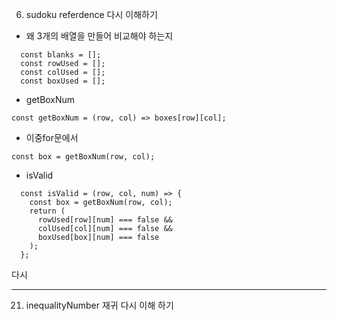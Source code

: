 6. sudoku referdence 다시 이해하기

- 왜 3개의 배열을 만들어 비교해야 하는지

```
  const blanks = [];
  const rowUsed = [];
  const colUsed = [];
  const boxUsed = [];
```

- getBoxNum

```
const getBoxNum = (row, col) => boxes[row][col];
```

- 이중for문에서

```
const box = getBoxNum(row, col);
```

- isValid

```
  const isValid = (row, col, num) => {
    const box = getBoxNum(row, col);
    return (
      rowUsed[row][num] === false &&
      colUsed[col][num] === false &&
      boxUsed[box][num] === false
    );
  };
```

다시

---

21. inequalityNumber
    재귀 다시 이해 하기
